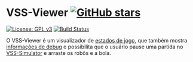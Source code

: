 # VSS-Viewer [![GitHub stars](https://img.shields.io/github/contributors/VSS-SDK/VSS-Viewer.svg?style=social&label=Contributors)](https://github.com/VSS-SDK/VSS-Viewer)

[![License: GPL v3](https://img.shields.io/badge/License-GPL%20v3-blue.svg)][gpl3]
[![Build Status](https://api.travis-ci.com/VSS-SDK/VSS-Viewer.svg?branch=master)][travis]

O VSS-Viewer é um visualizador de [estados de jogo](communicationmodels.md), que também mostra
[informações de debug](communicationmodels.md) e possibilita que o usuário pause uma partida
no [VSS-Simulator](vsssimulator.md) e arraste os robôs e a bola.

[gpl3]: http://www.gnu.org/licenses/gpl-3.0/
[travis]: https://travis-ci.com/VSS-SDK/VSS-Viewer